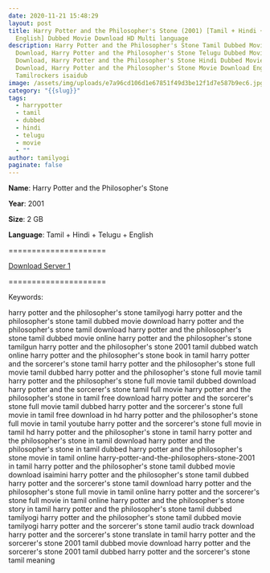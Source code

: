 ```yaml
---
date: 2020-11-21 15:48:29
layout: post
title: Harry Potter and the Philosopher's Stone (2001) [Tamil + Hindi + Telugu +
  English] Dubbed Movie Download HD Multi language
description: Harry Potter and the Philosopher's Stone Tamil Dubbed Movie
  Download, Harry Potter and the Philosopher's Stone Telugu Dubbed Movie
  Download, Harry Potter and the Philosopher's Stone Hindi Dubbed Movie
  Download, Harry Potter and the Philosopher's Stone Movie Download English 2001
  Tamilrockers isaidub
image: /assets/img/uploads/e7a96cd106d1e67851f49d3be12f1d7e587b9ec6.jpg
category: "{{slug}}"
tags:
  - harrypotter
  - tamil
  - dubbed
  - hindi
  - telugu
  - movie
  - ""
author: tamilyogi
paginate: false
---
```

**Name**: Harry Potter and the Philosopher's Stone

**Year**: 2001

**Size**: 2 GB

**Language**: Tamil + Hindi + Telugu + English

\=====================

[Download Server 1](https://files.isaiminiweb.online/Harry%2520Potter/Telegram%2520(%40tadubs)%2520Harry%2520Potter%2520and%2520the%2520Sorcerers%2520Stone.(2001).%5B720p-Extended.BDRip-%5BTamil%2520%2B%2520Telugu%2520%2B%2520Hindi%2520%2B%2520Eng%5D.mkv?rootId=0AN9zhQ1hps-9Uk9PVA)

[](https://files.isaiminiweb.online/Harry%2520Potter/Telegram%2520(%40tadubs)%2520Harry%2520Potter%2520and%2520the%2520Sorcerers%2520Stone.(2001).%5B720p-Extended.BDRip-%5BTamil%2520%2B%2520Telugu%2520%2B%2520Hindi%2520%2B%2520Eng%5D.mkv?rootId=0AN9zhQ1hps-9Uk9PVA)=====================



Keywords:

harry potter and the philosopher's stone tamilyogi
harry potter and the philosopher's stone tamil dubbed movie download
harry potter and the philosopher's stone tamil download
harry potter and the philosopher's stone tamil dubbed movie online
harry potter and the philosopher's stone tamilgun
harry potter and the philosopher's stone 2001 tamil dubbed watch online
harry potter and the philosopher's stone book in tamil
harry potter and the sorcerer's stone tamil
harry potter and the philosopher's stone full movie tamil dubbed
harry potter and the philosopher's stone full movie tamil
harry potter and the philosopher's stone full movie tamil dubbed download
harry potter and the sorcerer's stone tamil full movie
harry potter and the philosopher's stone in tamil free download
harry potter and the sorcerer's stone full movie tamil dubbed
harry potter and the sorcerer's stone full movie in tamil free download in hd
harry potter and the philosopher's stone full movie in tamil youtube
harry potter and the sorcerer's stone full movie in tamil hd
harry potter and the philosopher's stone in tamil
harry potter and the philosopher's stone in tamil download
harry potter and the philosopher's stone in tamil dubbed
harry potter and the philosopher's stone movie in tamil online
harry-potter-and-the-philosophers-stone-2001 in tamil
harry potter and the philosopher's stone tamil dubbed movie download isaimini
harry potter and the philosopher's stone tamil dubbed
harry potter and the sorcerer's stone tamil download
harry potter and the philosopher's stone full movie in tamil online
harry potter and the sorcerer's stone full movie in tamil online
harry potter and the philosopher's stone story in tamil
harry potter and the philosopher's stone tamil dubbed tamilyogi
harry potter and the philosopher's stone tamil dubbed movie tamilyogi
harry potter and the sorcerer's stone tamil audio track download
harry potter and the sorcerer's stone translate in tamil
harry potter and the sorcerer's stone 2001 tamil dubbed movie download
harry potter and the sorcerer's stone 2001 tamil dubbed
harry potter and the sorcerer's stone tamil meaning